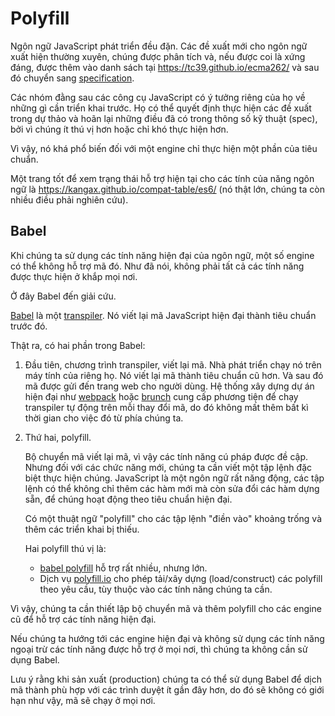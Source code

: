 
# Polyfill

Ngôn ngữ JavaScript phát triển đều đặn. Các đề xuất mới cho ngôn ngữ xuất hiện thường xuyên, chúng được phân tích và, nếu được coi là xứng đáng, được thêm vào danh sách tại <https://tc39.github.io/ecma262/> và sau đó chuyển sang [specification](http://www.ecma-international.org/publications/standards/Ecma-262.htm).

Các nhóm đằng sau các công cụ JavaScript có ý tưởng riêng của họ về những gì cần triển khai trước. Họ có thể quyết định thực hiện các đề xuất trong dự thảo và hoãn lại những điều đã có trong thông số kỹ thuật (spec), bởi vì chúng ít thú vị hơn hoặc chỉ khó thực hiện hơn.

Vì vậy, nó khá phổ biến đối với một engine chỉ thực hiện một phần của tiêu chuẩn.

Một trang tốt để xem trạng thái hỗ trợ hiện tại cho các tính của năng ngôn ngữ là <https://kangax.github.io/compat-table/es6/> (nó thật lớn, chúng ta còn nhiều điều phải nghiên cứu).

## Babel

Khi chúng ta sử dụng các tính năng hiện đại của ngôn ngữ, một số engine có thể không hỗ trợ mã đó. Như đã nói, không phải tất cả các tính năng được thực hiện ở khắp mọi nơi.

Ở đây Babel đến giải cứu.

[Babel](https://babeljs.io) là một [transpiler](https://en.wikipedia.org/wiki/Source-to-source_compiler). Nó viết lại mã JavaScript hiện đại thành tiêu chuẩn trước đó.

Thật ra, có hai phần trong Babel:

1. Đầu tiên, chương trình transpiler, viết lại mã. Nhà phát triển chạy nó trên máy tính của riêng họ. Nó viết lại mã thành tiêu chuẩn cũ hơn. Và sau đó mã được gửi đến trang web cho người dùng. Hệ thống xây dựng dự án hiện đại như [webpack](http://webpack.github.io/) hoặc [brunch](http://brunch.io/) cung cấp phương tiện để chạy transpiler tự động trên mỗi thay đổi mã, do đó không mất thêm bất kì thời gian cho việc đó từ phía chúng ta.

2. Thứ hai, polyfill.

    Bộ chuyển mã viết lại mã, vì vậy các tính năng cú pháp được đề cập. Nhưng đối với các chức năng mới, chúng ta cần viết một tập lệnh đặc biệt thực hiện chúng. JavaScript là một ngôn ngữ rất năng động, các tập lệnh có thể không chỉ thêm các hàm mới mà còn sửa đổi các hàm dựng sẵn, để chúng hoạt động theo tiêu chuẩn hiện đại.

    Có một thuật ngữ "polyfill" cho các tập lệnh "điền vào" khoảng trống và thêm các triển khai bị thiếu.

    Hai polyfill thú vị là:
    - [babel polyfill](https://babeljs.io/docs/usage/polyfill/) hỗ trợ rất nhiều, nhưng lớn.
    - Dịch vụ [polyfill.io](http://polyfill.io) cho phép tải/xây dựng (load/construct) các polyfill theo yêu cầu, tùy thuộc vào các tính năng chúng ta cần.

Vì vậy, chúng ta cần thiết lập bộ chuyển mã và thêm polyfill cho các engine cũ để hỗ trợ các tính năng hiện đại.

Nếu chúng ta hướng tới các engine hiện đại và không sử dụng các tính năng ngoại trừ các tính năng được hỗ trợ ở mọi nơi, thì chúng ta không cần sử dụng Babel.

Lưu ý rằng khi sản xuất (production) chúng ta có thể sử dụng Babel để dịch mã thành phù hợp với các trình duyệt ít gần đây hơn, do đó sẽ không có giới hạn như vậy, mã sẽ chạy ở mọi nơi.
